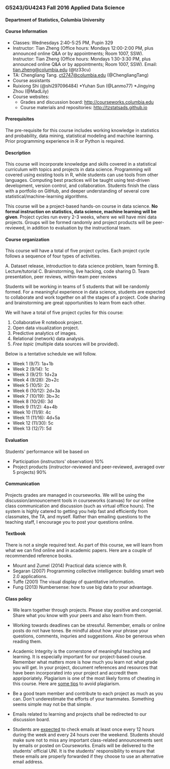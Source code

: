 ### G5243/GU4243 Fall 2016 Applied Data Science

#### Department of Statistics, Columbia University 

#### Course Information
* Classes: Wednesdays 2:40-5:25 PM, Pupin 329
* Instructor: Tian Zheng (Office hours: Mondays 12:00-2:00 PM, plus announced online Q&A or by appointments; Room 1007, SSW). Instructor: Tian Zheng (Office hours: Mondays 1:30-3:30 PM, plus announced online Q&A or by appointments; Room 1007, SSW). Email: tian.zheng@columbia.edu (@tz33cu)
* TA: Chengliang Tang. ct2747@columbia.edu (@ChengliangTang)
* Course assistants
 * Ruixiong Shi (@shi297096484)
 *Yuhan Sun (@Lanmo77)
 *Jingying Zhou (@MadLily)
* Course websites: 
  * Grades and discussion board: <http://courseworks.columbia.edu>
  * Course materials and repositories: <http://tzstatsads.github.io>

#### Prerequisites
The pre-requisite for this course includes working knowledge in statistics and probability, data mining, statistical modeling and machine learning. Prior programming experience in R or Python is required. 

#### Description  
This course will incorporate knowledge and skills covered in a statistical curriculum with topics and projects in data science. Programming will covered using existing tools in R, while students can use tools from other languages. Computing best practices will be taught using test-driven development, version control, and collaboration. Students finish the class with a portfolio on GitHub, and deeper understanding of several core statistical/machine-learning algorithms. 

This course will be a project-based hands-on course in data science. **No formal instruction on statistics, data science, machine learning will be given**. Project cycles run every 2-3 weeks, where we will have mini data projects. Groups will be formed randomly and project products will be peer-reviewed, in addition to evaluation by the instructional team.

#### Course organization
This course will have a total of five project cycles. Each project cycle follows a sequence of four types of activities. 

A. Dataset release, introduction to data science problem, team forming
B. Lecture/tutorial
C. Brainstorming, live hacking, code sharing
D. Team presentation, peer reviews, within-team peer reviews

Students will be working in teams of 5 students that will be randomly formed. For a meaningful experience in data science, students are expected to collaborate and work together on all the stages of a project. Code sharing and brainstorming are great opportunities to learn from each other. 

We will have a total of five project cycles for this course:

1. Collaborative R notebook project. 
2. Open data visualization project.
3. Predictive analytics of images.
4. Relational (network) data analysis.
5. *Free topic* (multiple data sources will be provided).

Below is a tentative schedule we will follow.

+ Week 1 (9/7): 1a+1b
+ Week 2 (9/14): 1c
+ Week 3 (9/21): 1d+2a
+ Week 4 (9/28): 2b+2c
+ Week 5 (10/5): 2c
+ Week 6 (10/12): 2d+3a
+ Week 7 (10/19): 3b+3c
+ Week 8 (10/26): 3d
+ Week 9 (11/2): 4a+4b
+ Week 10 (11/9): 4c
+ Week 11 (11/16): 4d+5a
+ Week 12 (11/30): 5c
+ Week 13 (12/7): 5d

#### Evaluation

Students' performance will be based on 

* Participation (instructors' observation) 10%
* Project products (instructor-reviewed and peer-reviewed, averaged over 5 projects) 90%

#### Communication
Projects grades are managed in courseworks. We will be using the discussion/announcement tools in courseworks (canvas) for our online class communication and discussion (such as virtual office hours). The system is highly catered to getting you help fast and efficiently from classmates, the TA, and myself. Rather than emailing questions to the teaching staff, I encourage you to post your questions online. 

#### Textbook

There is not a single required text. As part of this course, we will learn from what we can find online and in academic papers. Here are a couple of recommended reference books. 

+ Mount and Zumel (2014) Practical data science with R.
+ Segaran (2007) Programming collective intelligence: building smart web 2.0 applications.
+ Tuffe (2001) The visual display of quantitative information.
+ Fung (2013) Numbersense: how to use big data to your advantage.

#### Class policy

* We learn together through projects. Please stay positive and congenial. Share what you know with your peers and also learn from them.

* Working towards deadlines can be stressful. Remember, emails or online posts do not have tones. Be mindful about how your phrase your questions, comments, inquries and suggestions. Also be generous when reading them. 
* Academic Integrity is the cornerstone of meaningful teaching and learning. It is especially important for our project-based course. Remember what matters more is how much you learn not what grade you will get. In your project, document references and resources that have been incorporated into your project and accredit them appriporiately. Plagiarism is one of the most likely forms of cheating in this course. Here are [some tips](http://library.columbia.edu/subject-guides/social-sciences/plagiarism.html) to avoid plagiarism.

* Be a good team member and contribute to each project as much as you can. Don't underestimate the efforts of your teammates. Something seems simple may not be that simple. 

* Emails related to learning and projects shall be redirected to our discussion board.
 
* Students are [expected](http://policylibrary.columbia.edu/student-email-communication-policy) to check emails at least once every 12 hours during the week and every 24 hours over the weekend. Students should make sure not to miss any important class-related announcements sent by emails or posted on Courseworks. Emails will be delivered to the students' official UNI. It is the students' responsibility to ensure that these emails are properly forwarded if they choose to use an alternative email address. 




